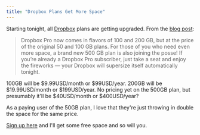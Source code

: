 ```yaml
---
title: "Dropbox Plans Get More Space"
---
```

<p>Starting tonight, all <a href="http://db.tt/czHe7sK">Dropbox</a> plans are getting upgraded. From the <a href="http://blog.dropbox.com/index.php/new-dropbox-pro-plans/">blog post</a>:</p>
<blockquote><p>
  Dropbox Pro now comes in flavors of 100 and 200 GB, but at the price of the original 50 and 100 GB plans. For those of you who need even more space, a brand new 500 GB plan is also joining the posse! If you’re already a Dropbox Pro subscriber, just take a seat and enjoy the fireworks — your Dropbox will supersize itself automatically tonight.
</p></blockquote>
<p>100GB will be $9.99USD/month or $99USD/year. 200GB will be $19.99USD/month or $199USD/year. No pricing yet on the 500GB plan, but presumably it'll be $40USD/month or $400USD/year?</p>
<p>As a paying user of the 50GB plan, I love that they're just throwing in double the space for the same price.</p>
<p><a href="http://db.tt/czHe7sK">Sign up here</a> and I'll get some free space and so will you.</p>

